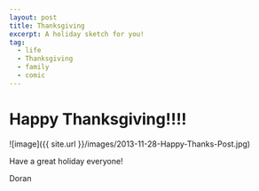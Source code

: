 ```yaml
---
layout: post
title: Thanksgiving
excerpt: A holiday sketch for you!
tag:
  - life
  - Thanksgiving
  - family
  - comic
---
```


# Happy Thanksgiving!!!! #

![image]({{ site.url }}/images/2013-11-28-Happy-Thanks-Post.jpg)

Have a great holiday everyone!

Doran
